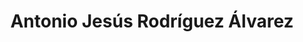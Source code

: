 ---
title: "Antonio Jesús Rodríguez Álvarez"
url: /sada/antonio-jesus-rodriguez-alvarez/
shop: joyería
---